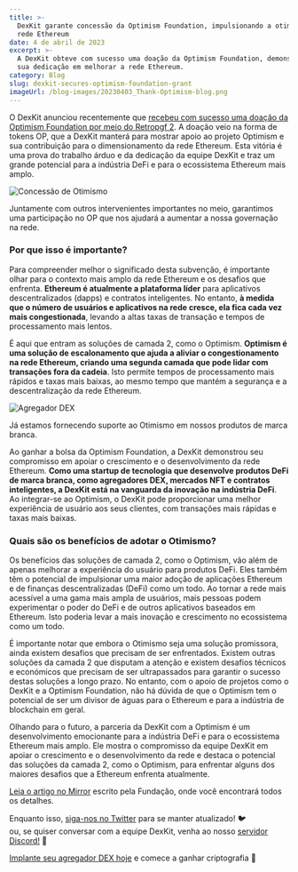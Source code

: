 ```yaml
---
title: >-
  DexKit garante concessão da Optimism Foundation, impulsionando a otimização da
  rede Ethereum
date: 4 de abril de 2023
excerpt: >-
  A DexKit obteve com sucesso uma doação da Optimism Foundation, demonstrando
  sua dedicação em melhorar a rede Ethereum.
category: Blog
slug: dexkit-secures-optimism-foundation-grant
imageUrl: /blog-images/20230403_Thank-Optimism-blog.png
---
```

O DexKit anunciou recentemente que [recebeu com sucesso uma doação da Optimism Foundation por meio do Retropgf 2](https://twitter.com/dexkit/status/1641827063828213762). A doação veio na forma de tokens OP, que a DexKit manterá para mostrar apoio ao projeto Optimism e sua contribuição para o dimensionamento da rede Ethereum. Esta vitória é uma prova do trabalho árduo e da dedicação da equipe DexKit e traz um grande potencial para a indústria DeFi e para o ecossistema Ethereum mais amplo.

![Concessão de Otimismo](/blog-images/image-25.png)

Juntamente com outros intervenientes importantes no meio, garantimos uma participação no OP que nos ajudará a aumentar a nossa governação na rede.

### Por que isso é importante?

Para compreender melhor o significado desta subvenção, é importante olhar para o contexto mais amplo da rede Ethereum e os desafios que enfrenta. **Ethereum é atualmente a plataforma líder** para aplicativos descentralizados (dapps) e contratos inteligentes. No entanto, **à medida que o número de usuários e aplicativos na rede cresce, ela fica cada vez mais congestionada**, levando a altas taxas de transação e tempos de processamento mais lentos.

É aqui que entram as soluções de camada 2, como o Optimism. **Optimism é uma solução de escalonamento que ajuda a aliviar o congestionamento na rede Ethereum, criando uma segunda camada que pode lidar com transações fora da cadeia**. Isto permite tempos de processamento mais rápidos e taxas mais baixas, ao mesmo tempo que mantém a segurança e a descentralização da rede Ethereum.

![Agregador DEX](/blog-images/image-26.png)

Já estamos fornecendo suporte ao Otimismo em nossos produtos de marca branca.

Ao ganhar a bolsa da Optimism Foundation, a DexKit demonstrou seu compromisso em apoiar o crescimento e o desenvolvimento da rede Ethereum. **Como uma startup de tecnologia que desenvolve produtos DeFi de marca branca, como agregadores DEX, mercados NFT e contratos inteligentes, a DexKit está na vanguarda da inovação na indústria DeFi**. Ao integrar-se ao Optimism, o DexKit pode proporcionar uma melhor experiência de usuário aos seus clientes, com transações mais rápidas e taxas mais baixas.

### Quais são os benefícios de adotar o Otimismo?

Os benefícios das soluções de camada 2, como o Optimism, vão além de apenas melhorar a experiência do usuário para produtos DeFi. Eles também têm o potencial de impulsionar uma maior adoção de aplicações Ethereum e de finanças descentralizadas (DeFi) como um todo. Ao tornar a rede mais acessível a uma gama mais ampla de usuários, mais pessoas podem experimentar o poder do DeFi e de outros aplicativos baseados em Ethereum. Isto poderia levar a mais inovação e crescimento no ecossistema como um todo.

É importante notar que embora o Otimismo seja uma solução promissora, ainda existem desafios que precisam de ser enfrentados. Existem outras soluções da camada 2 que disputam a atenção e existem desafios técnicos e económicos que precisam de ser ultrapassados para garantir o sucesso destas soluções a longo prazo. No entanto, com o apoio de projetos como o DexKit e a Optimism Foundation, não há dúvida de que o Optimism tem o potencial de ser um divisor de águas para o Ethereum e para a indústria de blockchain em geral.

Olhando para o futuro, a parceria da DexKit com a Optimism é um desenvolvimento emocionante para a indústria DeFi e para o ecossistema Ethereum mais amplo. Ele mostra o compromisso da equipe DexKit em apoiar o crescimento e o desenvolvimento da rede e destaca o potencial das soluções da camada 2, como o Optimism, para enfrentar alguns dos maiores desafios que a Ethereum enfrenta atualmente.

[Leia o artigo no Mirror](https://optimism.mirror.xyz/Upn_LtV2-3SviXgX_PE_LyA7YI00jQyoM1yf55ltvvI) escrito pela Fundação, onde você encontrará todos os detalhes.

Enquanto isso, [siga-nos no Twitter](https://twitter.com/dexkit) para se manter atualizado! 🐦  
ou, se quiser conversar com a equipe DexKit, venha ao nosso [servidor Discord!](https://discord.com/invite/GJCRu4CYFH) 🤗

[Implante seu agregador DEX hoje](https://dexappbuilder.dexkit.com/admin/quick-builder/swap) e comece a ganhar criptografia 🤑

